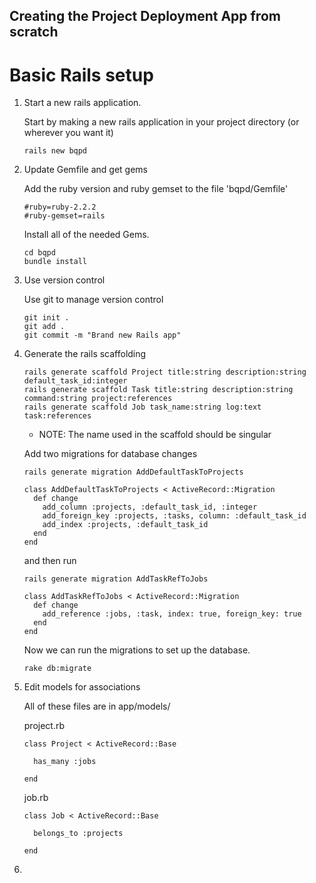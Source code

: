## Creating the Project Deployment App from scratch

# Basic Rails setup

1. Start a new rails application.
  
    Start by making a new rails application in your project directory (or
    wherever you want it)
 
   `rails new bqpd`


2. Update Gemfile and get gems

    Add the ruby version and ruby gemset to the file 'bqpd/Gemfile'

    ```
    #ruby=ruby-2.2.2
    #ruby-gemset=rails
    ```

    Install all of the needed Gems.

    ```
    cd bqpd
    bundle install
    ```

3. Use version control

    Use git to manage version control

    ```
    git init .
    git add .
    git commit -m "Brand new Rails app"
    ```

4. Generate the rails scaffolding

    ```
    rails generate scaffold Project title:string description:string default_task_id:integer
    rails generate scaffold Task title:string description:string command:string project:references
    rails generate scaffold Job task_name:string log:text task:references
    ```

    - NOTE: The name used in the scaffold should be singular

    Add two migrations for database changes

    ```
    rails generate migration AddDefaultTaskToProjects
    ```

    ```
    class AddDefaultTaskToProjects < ActiveRecord::Migration
      def change
        add_column :projects, :default_task_id, :integer
        add_foreign_key :projects, :tasks, column: :default_task_id
        add_index :projects, :default_task_id
      end
    end
    ```

    and then run

    ```
    rails generate migration AddTaskRefToJobs
    ```

    ```
    class AddTaskRefToJobs < ActiveRecord::Migration
      def change
        add_reference :jobs, :task, index: true, foreign_key: true
      end
    end
    ```

    Now we can run the migrations to set up the database.

    ```
    rake db:migrate
    ```

5. Edit models for associations

    All of these files are in app/models/

    project.rb
    ```
    class Project < ActiveRecord::Base

      has_many :jobs

    end
    ```

    job.rb
    ```
    class Job < ActiveRecord::Base

      belongs_to :projects

    end
    ```

6. 

